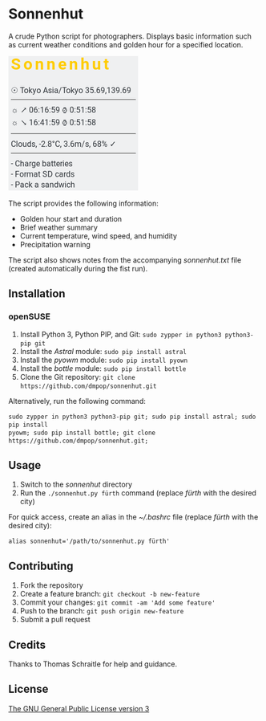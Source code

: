 # Sonnenhut

A crude Python script for photographers. Displays basic information such as current weather conditions and golden hour for a specified location.

<img src="sonnenhut.png" alt="Sonnenhut">

The script provides the following information:

 - Golden hour start and duration
 - Brief weather summary
 - Current temperature, wind speed, and humidity
 - Precipitation warning

The script also shows notes from the accompanying *sonnenhut.txt* file (created automatically during the fist run).

## Installation

### openSUSE

1. Install Python 3, Python PIP, and Git: `sudo zypper in python3 python3-pip git`
2. Install the *Astral* module: `sudo pip install astral`
3. Install the *pyowm* module: `sudo pip install pyown`
4. Install the *bottle* module: `sudo pip install bottle`
5. Clone the Git repository: `git clone https://github.com/dmpop/sonnenhut.git`

Alternatively, run the following command:

    sudo zypper in python3 python3-pip git; sudo pip install astral; sudo pip install
    pyowm; sudo pip install bottle; git clone https://github.com/dmpop/sonnenhut.git;

## Usage

1. Switch to the *sonnenhut* directory
2. Run the `./sonnenhut.py fürth` command (replace *fürth* with the desired city)

For quick access, create an alias in the *~/.bashrc* file (replace *fürth* with the desired city):

    alias sonnenhut='/path/to/sonnenhut.py fürth'

## Contributing

1. Fork the repository
2. Create a feature branch: `git checkout -b new-feature`
3. Commit your changes: `git commit -am 'Add some feature'`
4. Push to the branch: `git push origin new-feature`
5. Submit a pull request

## Credits

Thanks to Thomas Schraitle for help and guidance.

## License

[The GNU General Public License version 3](https://www.gnu.org/licenses/gpl-3.0.txt)
